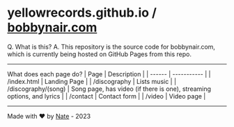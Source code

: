 # yellowrecords.github.io / [bobbynair.com](https://bobbynair.com)
Q. What is this?
A. This repository is the source code for bobbynair.com, which is currently being hosted on GitHub Pages from this repo.
___
What does each page do?
| Page | Description |
| ------ | ----------- |
| /index.html   | Landing Page |
| /discography | Lists music |
| /discography/(song) | Song page, has video (if there is one), streaming options, and lyrics |
| /contact    | Contact form |
| /video    | Video page |

___
Made with ❤️ by [Nate](https://github.com/CompositeRegister) - 2023

